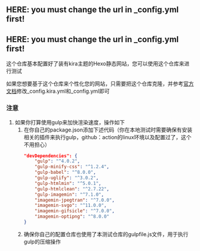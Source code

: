 ## HERE: you must change the url in _config.yml first!
## HERE: you must change the url in _config.yml first!

这个仓库基本配置好了装有kira主题的Hexo静态网站，您可以使用这个仓库来进行测试

如果您想要基于这个仓库来个性化您的网站，只需要把这个仓库克隆，并参考[官方文档](https://kira.host/hexo/)修改_config.kira.yml和_config.yml即可

### 注意
1. 如果你打算使用gulp来加快渲染速度，操作如下
	1. 在你自己的package.json添加下述代码（你在本地测试时需要确保有安装相关的插件来执行gulp，github：action的linux环境以及配置过了，这个不用担心）
        ```json
        "devDependencies": {
            "gulp": "^4.0.2",
            "gulp-minify-css": "^1.2.4",
            "gulp-babel": "^8.0.0",
            "gulp-uglify": "^3.0.2",
            "gulp-htmlmin": "^5.0.1",
            "gulp-htmlclean": "^2.7.22",
            "gulp-imagemin": "^7.1.0",
            "imagemin-jpegtran": "^7.0.0",
            "imagemin-svgo": "^11.0.0",
            "imagemin-gifsicle": "^7.0.0",
            "imagemin-optipng": "^8.0.0"
        }

	     ```
    1. 确保你自己的配置仓库也使用了本测试仓库的gulpfile.js文件，用于执行gulp的压缩操作
